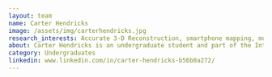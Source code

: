 ```yaml
---
layout: team
name: Carter Hendricks
image: /assets/img/carterhendricks.jpg
research_interests: Accurate 3-D Reconstruction, smartphone mapping, multi-sensor integration, 
about: Carter Hendricks is an undergraduate student and part of the Intelligent Navigation and Mapping Lab at the University of Calgary, currently specializing in the development of mapping algorithms and databases for 3-D recustruction.
category: Undergraduates 
linkedin: www.linkedin.com/in/carter-hendricks-b56b0a272/
---
```

